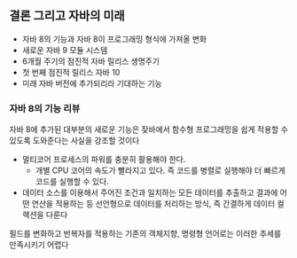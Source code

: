 ## 결론 그리고 자바의 미래
- 자바 8의 기능과 자바 8이 프로그래밍 형식에 가져올 변화
- 새로운 자바 9 모듈 시스템
- 6개월 주기의 점진적 자바 릴리스 생명주기
- 첫 번째 점진적 릴리스 자바 10
- 미래 자바 버전에 추가되리라 기대하는 기능

### 자바 8의 기능 리뷰
자바 8에 추가된 대부분의 새로운 기능은 잦바에서 함수형 프로그래밍을 쉽게 적용할 수 있도록 도와준다는 사실을 강조할 것이다 <br>
- 멀티코어 프로세스의 파워를 충분히 활용해야 한다.
  - 개별 CPU 코어의 속도가 빨라지고 있다. 즉 코드를 병렬로 실행해야 더 빠르게 코드를 실행할 수 있다.
- 데이터 소스를 이용해서 주어진 조건과 일치하는 모든 데이터를 추출하고 결과에 어떤 연산을 적용하는 등 선언형으로 데이터를 처리하는 방식, 즉 간결하게 데이터 컬렉션을 다룬다

필드를 변화하고 반복자를 적용하는 기존의 객체지향, 명령형 언어로는 이러한 추세를 만족시키기 어렵다